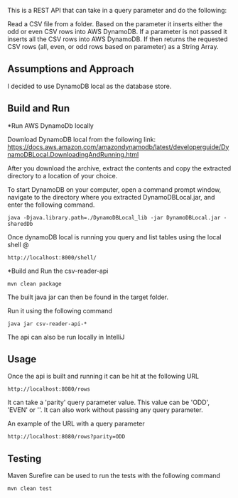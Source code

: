 
This is a REST API that can take in a query parameter and do the following:

Read a CSV file from a folder.
Based on the parameter it inserts either the odd or even CSV rows into AWS DynamoDB.
If a parameter is not passed it inserts all the CSV rows into AWS DynamoDB.
If then returns the requested CSV rows (all, even, or odd rows based on parameter) as a String Array.

## Assumptions and Approach
I decided to use DynamoDB local as the database store.



## Build and Run
*Run AWS DynamoDb locally

Download DynamoDB local from the following link:
https://docs.aws.amazon.com/amazondynamodb/latest/developerguide/DynamoDBLocal.DownloadingAndRunning.html

After you download the archive, extract the contents and copy the extracted directory to a location of your choice.

To start DynamoDB on your computer, open a command prompt window, navigate to the directory where you extracted DynamoDBLocal.jar, and enter the following command.
```
java -Djava.library.path=./DynamoDBLocal_lib -jar DynamoDBLocal.jar -sharedDb
```
Once dynamoDB local is running you query and list tables using the local shell @
```
http://localhost:8000/shell/
```

*Build and Run the csv-reader-api
```
mvn clean package
```
The built java jar can then be found in the target folder.

Run it using the following command
```
java jar csv-reader-api-*
```

The api can also be run locally in IntelliJ

## Usage

Once the api is built and running it can be hit at the following URL
```
http://localhost:8080/rows
```
It can take a 'parity' query parameter value. This value can be 'ODD', 'EVEN' or ''.
It can also work without passing any query parameter.

An example of the URL with a query parameter

```
http://localhost:8080/rows?parity=ODD
```


## Testing
Maven Surefire can be used to run the tests with the following command
```
mvn clean test
```


